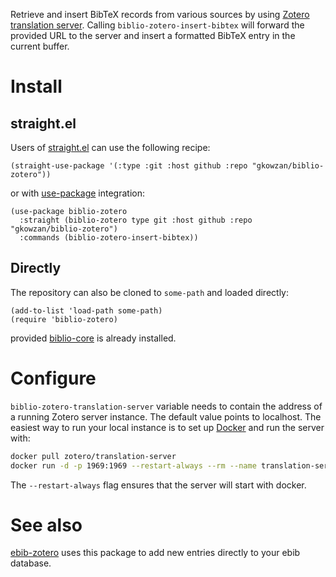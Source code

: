Retrieve and insert BibTeX records from various sources by using [Zotero translation server](https://github.com/zotero/translation-server). Calling `biblio-zotero-insert-bibtex` will forward the provided URL to the server and insert a formatted BibTeX entry in the current buffer.

# Install

## straight.el

Users of [straight.el](https://github.com/raxod502/straight.el) can use the following recipe:

``` emacs-lisp
(straight-use-package '(:type :git :host github :repo "gkowzan/biblio-zotero"))
```

or with [use-package](https://github.com/jwiegley/use-package) integration:

``` emacs-lisp
(use-package biblio-zotero
  :straight (biblio-zotero type git :host github :repo "gkowzan/biblio-zotero")
  :commands (biblio-zotero-insert-bibtex))
```

## Directly

The repository can also be cloned to `some-path` and loaded directly:

``` emacs-lisp
(add-to-list 'load-path some-path)
(require 'biblio-zotero)
```

provided [biblio-core](https://github.com/cpitclaudel/biblio.el) is already installed.

# Configure

`biblio-zotero-translation-server` variable needs to contain the address of a running Zotero server instance. The default value points to localhost. The easiest way to run your local instance is to set up [Docker](https://www.docker.com) and run the server with:

```sh
docker pull zotero/translation-server
docker run -d -p 1969:1969 --restart-always --rm --name translation-server zotero/translation-server
```

The `--restart-always` flag ensures that the server will start with docker.

# See also

[ebib-zotero](https://github.com/gkowzan/ebib-zotero) uses this package to add new entries directly to your ebib database.
